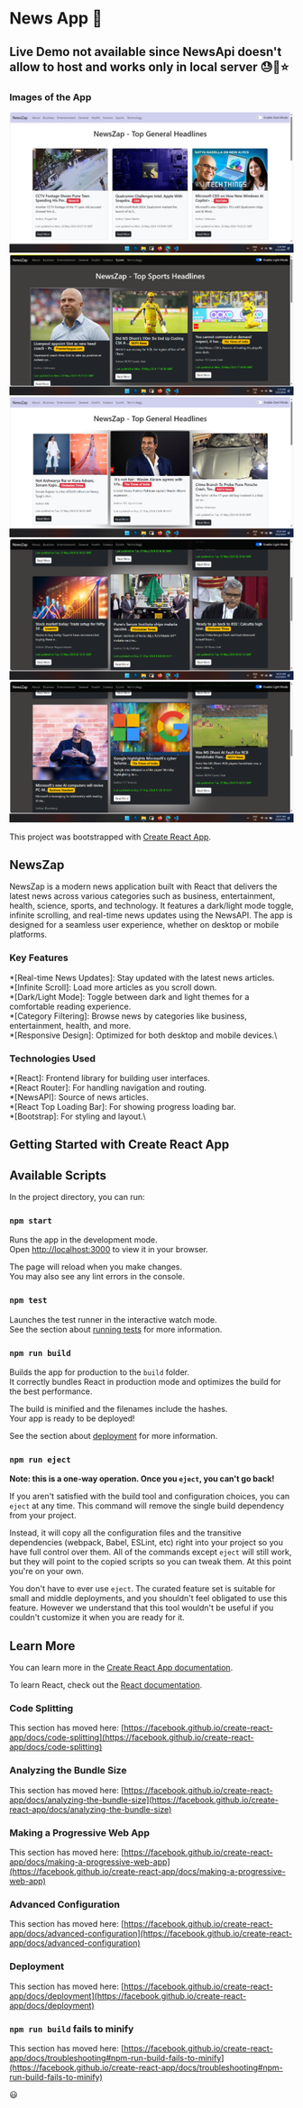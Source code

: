 # News App :tada:

<!-- ## Live Demo here  -> [Link](https://text-webapp-utils.netlify.app/) ⭐ -->
## Live Demo not available since NewsApi doesn't allow to host and works only in local server 😓🥲⭐

### Images of the App 
![Image 1](https://github.com/Neel-max-cpu/NewsApp/blob/main/public/image/1.png?raw=true)
![Image 2](https://github.com/Neel-max-cpu/NewsApp/blob/main/public/image/2.png?raw=true)
![Image 3](https://github.com/Neel-max-cpu/NewsApp/blob/main/public/image/3.png?raw=true)
![Image 4](https://github.com/Neel-max-cpu/NewsApp/blob/main/public/image/4.png?raw=true)
![Image 5](https://github.com/Neel-max-cpu/NewsApp/blob/main/public/image/5.png?raw=true)



This project was bootstrapped with [Create React App](https://github.com/facebook/create-react-app).

## NewsZap
NewsZap is a modern news application built with React that delivers the latest news across various categories such as business, entertainment, health, science, sports, and technology. It features a dark/light mode toggle, infinite scrolling, and real-time news updates using the NewsAPI. The app is designed for a seamless user experience, whether on desktop or mobile platforms.

### Key Features
*[Real-time News Updates]: Stay updated with the latest news articles.\
*[Infinite Scroll]: Load more articles as you scroll down.\
*[Dark/Light Mode]: Toggle between dark and light themes for a comfortable reading experience.\
*[Category Filtering]: Browse news by categories like business, entertainment, health, and more.\
*[Responsive Design]: Optimized for both desktop and mobile devices.\

### Technologies Used
*[React]: Frontend library for building user interfaces.\
*[React Router]: For handling navigation and routing.\
*[NewsAPI]: Source of news articles.\
*[React Top Loading Bar]: For showing progress loading bar.\
*[Bootstrap]: For styling and layout.\


## Getting Started with Create React App
## Available Scripts

In the project directory, you can run:

### `npm start`

Runs the app in the development mode.\
Open [http://localhost:3000](http://localhost:3000) to view it in your browser.

The page will reload when you make changes.\
You may also see any lint errors in the console.

### `npm test`

Launches the test runner in the interactive watch mode.\
See the section about [running tests](https://facebook.github.io/create-react-app/docs/running-tests) for more information.

### `npm run build`

Builds the app for production to the `build` folder.\
It correctly bundles React in production mode and optimizes the build for the best performance.

The build is minified and the filenames include the hashes.\
Your app is ready to be deployed!

See the section about [deployment](https://facebook.github.io/create-react-app/docs/deployment) for more information.

### `npm run eject`

**Note: this is a one-way operation. Once you `eject`, you can't go back!**

If you aren't satisfied with the build tool and configuration choices, you can `eject` at any time. This command will remove the single build dependency from your project.

Instead, it will copy all the configuration files and the transitive dependencies (webpack, Babel, ESLint, etc) right into your project so you have full control over them. All of the commands except `eject` will still work, but they will point to the copied scripts so you can tweak them. At this point you're on your own.

You don't have to ever use `eject`. The curated feature set is suitable for small and middle deployments, and you shouldn't feel obligated to use this feature. However we understand that this tool wouldn't be useful if you couldn't customize it when you are ready for it.

## Learn More

You can learn more in the [Create React App documentation](https://facebook.github.io/create-react-app/docs/getting-started).

To learn React, check out the [React documentation](https://reactjs.org/).

### Code Splitting

This section has moved here: [https://facebook.github.io/create-react-app/docs/code-splitting](https://facebook.github.io/create-react-app/docs/code-splitting)

### Analyzing the Bundle Size

This section has moved here: [https://facebook.github.io/create-react-app/docs/analyzing-the-bundle-size](https://facebook.github.io/create-react-app/docs/analyzing-the-bundle-size)

### Making a Progressive Web App

This section has moved here: [https://facebook.github.io/create-react-app/docs/making-a-progressive-web-app](https://facebook.github.io/create-react-app/docs/making-a-progressive-web-app)

### Advanced Configuration

This section has moved here: [https://facebook.github.io/create-react-app/docs/advanced-configuration](https://facebook.github.io/create-react-app/docs/advanced-configuration)

### Deployment

This section has moved here: [https://facebook.github.io/create-react-app/docs/deployment](https://facebook.github.io/create-react-app/docs/deployment)

### `npm run build` fails to minify

This section has moved here: [https://facebook.github.io/create-react-app/docs/troubleshooting#npm-run-build-fails-to-minify](https://facebook.github.io/create-react-app/docs/troubleshooting#npm-run-build-fails-to-minify)

😃